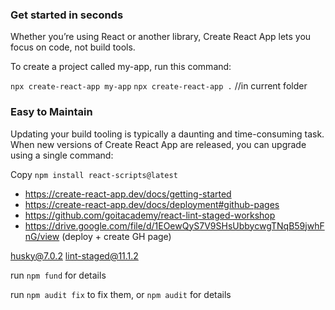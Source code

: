 ### Get started in seconds
Whether you’re using React or another library, Create React App lets you focus on code, not build tools.

To create a project called my-app, run this command:

`npx create-react-app my-app`
`npx create-react-app .` //in current folder

### Easy to Maintain
Updating your build tooling is typically a daunting and time-consuming task. When new versions of Create React App are released, you can upgrade using a single command:

Copy
`npm install react-scripts@latest`

+ https://create-react-app.dev/docs/getting-started
+ https://create-react-app.dev/docs/deployment#github-pages
+ https://github.com/goitacademy/react-lint-staged-workshop
+ https://drive.google.com/file/d/1EOewQyS7V9SHsUbbycwgTNqB59jwhFnG/view (deploy + create GH page)


husky@7.0.2
lint-staged@11.1.2

  run `npm fund` for details

  run `npm audit fix` to fix them, or `npm audit` for details
